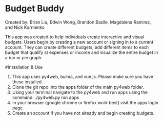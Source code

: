 # Budget Buddy

Created by: Brian Liu, Edwin Wong, Brandon Bazile, Magdalena Ramirez, and Nick Kornienko
 
This app was created to help individuals create interactive and visual budgets. Users begin by creating a new account or signing in to a current account. They can create different budgets, add different items to each budget that qualify at expenses or income and visualize the entire budget in a bar or pie graph. 

#Installation & Use

1. This app uses py4web, bulma, and vue.js. Please make sure you have these installed.
2. Clone the git repo into the apps folder of the main py4web folder.
3. Using your terminal navigate to the py4web and run apps using the command: ./py4web.py run apps
4. In your browser (google chrome or firefox work best) visit the apps login page.
5. Create an account if you have not already and begin creating budgets.
